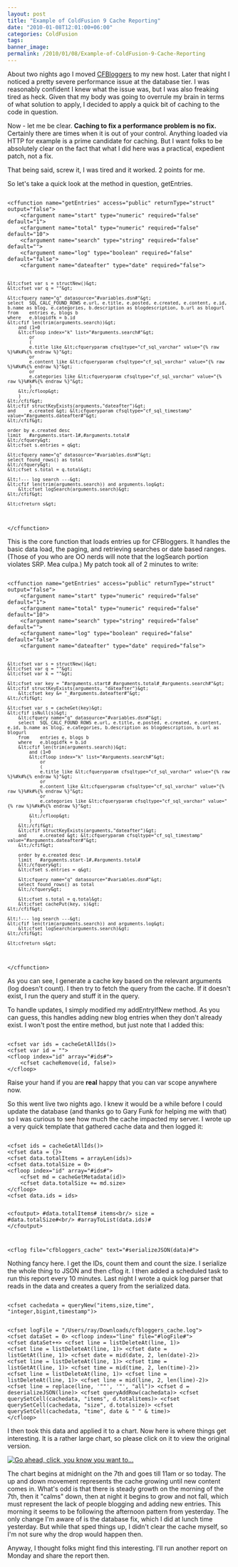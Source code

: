 ```yaml
---
layout: post
title: "Example of ColdFusion 9 Cache Reporting"
date: "2010-01-08T12:01:00+06:00"
categories: ColdFusion 
tags: 
banner_image: 
permalink: /2010/01/08/Example-of-ColdFusion-9-Cache-Reporting
---
```


About two nights ago I moved <a href="http://www.coldfusionbloggers.org">CFBloggers</a> to my new host. Later that night I noticed a pretty severe performance issue at the database tier. I was reasonably confident I knew what the issue was, but I was also freaking tired as heck. Given that my body was going to overrule my brain in terms of what solution to apply, I decided to apply a quick bit of caching to the code in question.

<p/>
<!--more-->
Now - let me be clear. <b>Caching to fix a performance problem is no fix.</b> Certainly there are times when it is out of your control. Anything loaded via HTTP for example is a prime candidate for caching. But I want folks to be absolutely clear on the fact that what I did here was a practical, expedient patch, not a fix. 

<p>

That being said, screw it, I was tired and it worked. 2 points for me. 

<p>

So let's take a quick look at the method in question, getEntries.

<p>

<code>
&lt;cffunction name="getEntries" access="public" returnType="struct" output="false"&gt;
	&lt;cfargument name="start" type="numeric" required="false" default="1"&gt;
	&lt;cfargument name="total" type="numeric" required="false" default="10"&gt;
	&lt;cfargument name="search" type="string" required="false" default=""&gt;
	&lt;cfargument name="log" type="boolean" required="false" default="false"&gt;
	&lt;cfargument name="dateafter" type="date" required="false"&gt;

	&lt;cfset var s = structNew()&gt;
	&lt;cfset var q = ""&gt;

	&lt;cfquery name="q" datasource="#variables.dsn#"&gt;
	select	SQL_CALC_FOUND_ROWS e.url, e.title, e.posted, e.created, e.content, e.id, b.name as blog, e.categories, b.description as blogdescription, b.url as blogurl
	from	entries e, blogs b
	where	e.blogidfk = b.id
	&lt;cfif len(trim(arguments.search))&gt;
		and (1=0
		&lt;cfloop index="k" list="#arguments.search#"&gt;
			or
			(
			e.title like &lt;cfqueryparam cfsqltype="cf_sql_varchar" value="{% raw %}%#k#%{% endraw %}"&gt;
			or
			e.content like &lt;cfqueryparam cfsqltype="cf_sql_varchar" value="{% raw %}%#k#%{% endraw %}"&gt;
			or
			e.categories like &lt;cfqueryparam cfsqltype="cf_sql_varchar" value="{% raw %}%#k#%{% endraw %}"&gt;
			)
		&lt;/cfloop&gt;
		)
	&lt;/cfif&gt;
	&lt;cfif structKeyExists(arguments,"dateafter")&gt;
	and 	e.created &gt; &lt;cfqueryparam cfsqltype="cf_sql_timestamp" value="#arguments.dateafter#"&gt;
	&lt;/cfif&gt;

	order by e.created desc
	limit	#arguments.start-1#,#arguments.total#
	&lt;/cfquery&gt;
	&lt;cfset s.entries = q&gt;

	&lt;cfquery name="q" datasource="#variables.dsn#"&gt;
	select found_rows() as total
	&lt;/cfquery&gt;
	&lt;cfset s.total = q.total&gt;

	&lt;!--- log search ---&gt;
	&lt;cfif len(trim(arguments.search)) and arguments.log&gt;
		&lt;cfset logSearch(arguments.search)&gt;
	&lt;/cfif&gt;

	&lt;cfreturn s&gt;
&lt;/cffunction&gt;
</code>

<p>

This is the core function that loads entries up for CFBloggers. It handles the basic data load, the paging, and retrieving searches or date based ranges. (Those of you who are OO nerds will note that the logSearch portion violates SRP. Mea culpa.) My patch took all of 2 minutes to write:

<p>

<code>
&lt;cffunction name="getEntries" access="public" returnType="struct" output="false"&gt;
	&lt;cfargument name="start" type="numeric" required="false" default="1"&gt;
	&lt;cfargument name="total" type="numeric" required="false" default="10"&gt;
	&lt;cfargument name="search" type="string" required="false" default=""&gt;
	&lt;cfargument name="log" type="boolean" required="false" default="false"&gt;
	&lt;cfargument name="dateafter" type="date" required="false"&gt;

	&lt;cfset var s = structNew()&gt;
	&lt;cfset var q = ""&gt;
	&lt;cfset var k = ""&gt;

	&lt;cfset var key = "#arguments.start#_#arguments.total#_#arguments.search#"&gt;
	&lt;cfif structKeyExists(arguments, "dateafter")&gt;
		&lt;cfset key &= "_#arguments.dateafter#"&gt;
	&lt;/cfif&gt;

	&lt;cfset var s = cacheGet(key)&gt;
	&lt;cfif isNull(s)&gt;
		&lt;cfquery name="q" datasource="#variables.dsn#"&gt;
		select	SQL_CALC_FOUND_ROWS e.url, e.title, e.posted, e.created, e.content, e.id, b.name as blog, e.categories, b.description as blogdescription, b.url as blogurl
		from	entries e, blogs b
		where	e.blogidfk = b.id
		&lt;cfif len(trim(arguments.search))&gt;
			and (1=0
			&lt;cfloop index="k" list="#arguments.search#"&gt;
				or
				(
				e.title like &lt;cfqueryparam cfsqltype="cf_sql_varchar" value="{% raw %}%#k#%{% endraw %}"&gt;
				or
				e.content like &lt;cfqueryparam cfsqltype="cf_sql_varchar" value="{% raw %}%#k#%{% endraw %}"&gt;
				or
				e.categories like &lt;cfqueryparam cfsqltype="cf_sql_varchar" value="{% raw %}%#k#%{% endraw %}"&gt;
				)
			&lt;/cfloop&gt;
			)
		&lt;/cfif&gt;
		&lt;cfif structKeyExists(arguments,"dateafter")&gt;
		and 	e.created &gt; &lt;cfqueryparam cfsqltype="cf_sql_timestamp" value="#arguments.dateafter#"&gt;
		&lt;/cfif&gt;

		order by e.created desc
		limit	#arguments.start-1#,#arguments.total#
		&lt;/cfquery&gt;
		&lt;cfset s.entries = q&gt;

		&lt;cfquery name="q" datasource="#variables.dsn#"&gt;
		select found_rows() as total
		&lt;/cfquery&gt;

		&lt;cfset s.total = q.total&gt;
		&lt;cfset cachePut(key, s)&gt;
	&lt;/cfif&gt;

	&lt;!--- log search ---&gt;
	&lt;cfif len(trim(arguments.search)) and arguments.log&gt;
		&lt;cfset logSearch(arguments.search)&gt;
	&lt;/cfif&gt;

	&lt;cfreturn s&gt;
&lt;/cffunction&gt;
</code>

<p>

As you can see, I generate a cache key based on the relevant arguments (log doesn't count). I then try to fetch the query from the cache. If it doesn't exist, I run the query and stuff it in the query. 

<p>

To handle updates, I simply modified my addEntryIfNew method. As you can guess, this handles adding new blog entries when they don't already exist. I won't post the entire method, but just note that I added this:

<code>
&lt;cfset var ids = cacheGetAllIds()&gt;
&lt;cfset var id = ""&gt;
&lt;cfloop index="id" array="#ids#"&gt;
	&lt;cfset cacheRemove(id, false)&gt;
&lt;/cfloop&gt;
</code>

<p>

Raise your hand if you are <b>real</b> happy that you can var scope anywhere now. 

<p>

So this went live two nights ago. I knew it would be a while before I could update the database (and thanks go to Gary Funk for helping me with that) so I was curious to see how much the cache impacted my server. I wrote up a very quick template that gathered cache data and then logged it:

<code>
&lt;cfset ids = cacheGetAllIds()&gt;
&lt;cfset data = {}&gt;
&lt;cfset data.totalItems = arrayLen(ids)&gt;
&lt;cfset data.totalSize = 0&gt;
&lt;cfloop index="id" array="#ids#"&gt;
	&lt;cfset md = cacheGetMetadata(id)&gt;
	&lt;cfset data.totalSize += md.size&gt;
&lt;/cfloop&gt;
&lt;cfset data.ids = ids&gt;

&lt;cfoutput&gt;
#data.totalItems# items&lt;br/&gt;
size = #data.totalSize#&lt;br/&gt;
#arrayToList(data.ids)#
&lt;/cfoutput&gt;

&lt;cflog file="cfbloggers_cache" text="#serializeJSON(data)#"&gt;
</code>

<p>

Nothing fancy here. I get the IDs, count them and count the size. I serialize the whole thing to JSON and then cflog it. I then added a scheduled task to run this report every 10 minutes. Last night I wrote a quick log parser that reads in the data and creates a query from the serialized data.

<p>

<code>
&lt;cfset cachedata = queryNew("items,size,time", "integer,bigint,timestamp")&gt;

&lt;cfset logFile = "/Users/ray/Downloads/cfbloggers_cache.log"&gt;
&lt;cfset dataSet = 0&gt;
&lt;cfloop index="line" file="#logFile#"&gt;
	&lt;cfset dataSet++&gt;
	&lt;cfset line = listDeleteAt(line, 1)&gt;
	&lt;cfset line = listDeleteAt(line, 1)&gt;
	&lt;cfset date = listGetAt(line, 1)&gt;
	&lt;cfset date = mid(date, 2, len(date)-2)&gt;
	&lt;cfset line = listDeleteAt(line, 1)&gt;
	&lt;cfset time = listGetAt(line, 1)&gt;
	&lt;cfset time = mid(time, 2, len(time)-2)&gt;
	&lt;cfset line = listDeleteAt(line, 1)&gt;
	&lt;cfset line = listDeleteAt(line, 1)&gt;
	&lt;cfset line = mid(line, 2, len(line)-2)&gt;
	&lt;cfset line = replace(line, '""', '"', "all")&gt;
	&lt;cfset d = deserializeJSON(line)&gt;
	&lt;cfset queryAddRow(cachedata)&gt;
	&lt;cfset querySetCell(cachedata, "items", d.totalitems)&gt;
	&lt;cfset querySetCell(cachedata, "size", d.totalsize)&gt;
	&lt;cfset querySetCell(cachedata, "time", date & " " & time)&gt;
&lt;/cfloop&gt;
</code>

<p>

I then took this data and applied it to a chart. Now here is where things get interesting. It is a rather large chart, so please click on it to view the original version.

<p>

<a href="http://www.raymondcamden.com/images/cachereportorig.png"><img src="https://static.raymondcamden.com/images/cfjedi/cachereportsmall.png" title="Go ahead, click, you know you want to..." /></a>

<p>

The chart begins at midnight on the 7th and goes till 11am or so today. The up and down movement represents the cache growing until new content comes in. What's odd is that there is steady growth on the morning of the 7th, then it "calms" down, then at night it begins to grow and not fall, which must represent the lack of people blogging and adding new entries. This morning it seems to be following the afternoon pattern from yesterday. The only change I'm aware of is the database fix, which I did at lunch time yesterday. But while that sped things up, I didn't clear the cache myself, so I'm not sure why the drop would happen then.

<p>

Anyway, I thought folks might find this interesting. I'll run another report on Monday and share the report then.